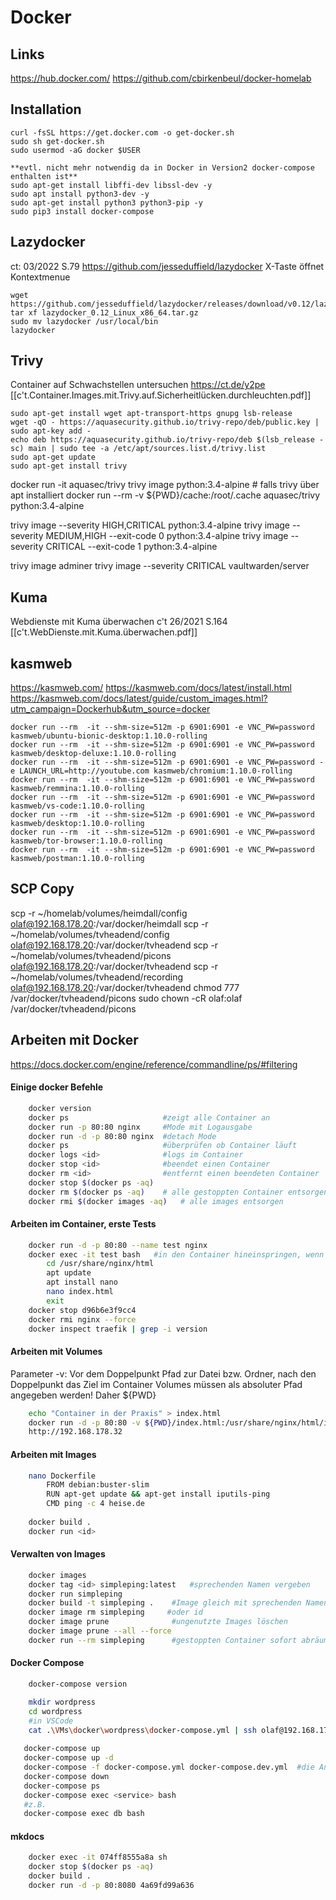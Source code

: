 # Docker

## Links
https://hub.docker.com/
https://github.com/cbirkenbeul/docker-homelab

## Installation
```
curl -fsSL https://get.docker.com -o get-docker.sh  
sudo sh get-docker.sh  
sudo usermod -aG docker $USER  

**evtl. nicht mehr notwendig da in Docker in Version2 docker-compose enthalten ist**
sudo apt-get install libffi-dev libssl-dev -y  
sudo apt install python3-dev -y  
sudo apt-get install python3 python3-pip -y  
sudo pip3 install docker-compose  
```

## Lazydocker
ct: 03/2022 S.79
https://github.com/jesseduffield/lazydocker
X-Taste öffnet Kontextmenue

```
wget https://github.com/jesseduffield/lazydocker/releases/download/v0.12/lazydocker_0.12_Linux_x86_64.tar.gz
tar xf lazydocker_0.12_Linux_x86_64.tar.gz 
sudo mv lazydocker /usr/local/bin
lazydocker
```

## Trivy
Container auf Schwachstellen untersuchen
https://ct.de/y2pe
[[c't.Container.Images.mit.Trivy.auf.Sicherheitlücken.durchleuchten.pdf]]

``` Installation Debian
sudo apt-get install wget apt-transport-https gnupg lsb-release 
wget -qO - https://aquasecurity.github.io/trivy-repo/deb/public.key | sudo apt-key add - 
echo deb https://aquasecurity.github.io/trivy-repo/deb $(lsb_release -sc) main | sudo tee -a /etc/apt/sources.list.d/trivy.list 
sudo apt-get update 
sudo apt-get install trivy
```

docker run -it aquasec/trivy
trivy image python:3.4-alpine   # falls trivy über apt installiert
docker run --rm -v ${PWD}/cache:/root/.cache aquasec/trivy python:3.4-alpine

trivy image --severity HIGH,CRITICAL python:3.4-alpine
trivy image --severity MEDIUM,HIGH --exit-code 0 python:3.4-alpine
trivy image --severity CRITICAL --exit-code 1 python:3.4-alpine

trivy image adminer
trivy image --severity CRITICAL vaultwarden/server

## Kuma
Webdienste mit Kuma überwachen  c't 26/2021 S.164
[[c't.WebDienste.mit.Kuma.überwachen.pdf]]


## kasmweb
https://kasmweb.com/
https://kasmweb.com/docs/latest/install.html
https://kasmweb.com/docs/latest/guide/custom_images.html?utm_campaign=Dockerhub&utm_source=docker

```
docker run --rm  -it --shm-size=512m -p 6901:6901 -e VNC_PW=password kasmweb/ubuntu-bionic-desktop:1.10.0-rolling
docker run --rm  -it --shm-size=512m -p 6901:6901 -e VNC_PW=password kasmweb/desktop-deluxe:1.10.0-rolling
docker run --rm  -it --shm-size=512m -p 6901:6901 -e VNC_PW=password -e LAUNCH_URL=http://youtube.com kasmweb/chromium:1.10.0-rolling
docker run --rm  -it --shm-size=512m -p 6901:6901 -e VNC_PW=password kasmweb/remmina:1.10.0-rolling
docker run --rm  -it --shm-size=512m -p 6901:6901 -e VNC_PW=password kasmweb/vs-code:1.10.0-rolling
docker run --rm  -it --shm-size=512m -p 6901:6901 -e VNC_PW=password kasmweb/desktop:1.10.0-rolling
docker run --rm  -it --shm-size=512m -p 6901:6901 -e VNC_PW=password kasmweb/tor-browser:1.10.0-rolling
docker run --rm  -it --shm-size=512m -p 6901:6901 -e VNC_PW=password kasmweb/postman:1.10.0-rolling
```

## SCP Copy

scp -r ~/homelab/volumes/heimdall/config olaf@192.168.178.20:/var/docker/heimdall
scp -r ~/homelab/volumes/tvheadend/config olaf@192.168.178.20:/var/docker/tvheadend
scp -r ~/homelab/volumes/tvheadend/picons olaf@192.168.178.20:/var/docker/tvheadend
scp -r ~/homelab/volumes/tvheadend/recording olaf@192.168.178.20:/var/docker/tvheadend
chmod 777 /var/docker/tvheadend/picons
sudo chown -cR olaf:olaf /var/docker/tvheadend/picons

## Arbeiten mit Docker

https://docs.docker.com/engine/reference/commandline/ps/#filtering  

#### **Einige docker Befehle**
```bash 
    docker version
    docker ps                     #zeigt alle Container an
    docker run -p 80:80 nginx     #Mode mit Logausgabe
    docker run -d -p 80:80 nginx  #detach Mode
    docker ps                     #überprüfen ob Container läuft
    docker logs <id>              #logs im Container
    docker stop <id>              #beendet einen Container
    docker rm <id>                #entfernt einen beendeten Container
    docker stop $(docker ps -aq)
    docker rm $(docker ps -aq)    # alle gestoppten Container entsorgen
    docker rmi $(docker images -aq)   # alle images entsorgen
```

#### **Arbeiten im Container, erste Tests**
```bash 
    docker run -d -p 80:80 --name test nginx
    docker exec -it test bash   #in den Container hineinspringen, wenn kein bash vorhanden dann sh
        cd /usr/share/nginx/html
        apt update
        apt install nano
        nano index.html
        exit
    docker stop d96b6e3f9cc4
    docker rmi nginx --force
    docker inspect traefik | grep -i version
```

#### **Arbeiten mit Volumes**
Parameter -v: Vor dem Doppelpunkt Pfad zur Datei bzw. Ordner, nach den Doppelpunkt das Ziel im Container
Volumes müssen als absoluter Pfad angegeben werden! Daher ${PWD}
```bash 
    echo "Container in der Praxis" > index.html
    docker run -d -p 80:80 -v ${PWD}/index.html:/usr/share/nginx/html/index.html --name testvolumes nginx
    http://192.168.178.32
```

#### **Arbeiten mit Images**
```bash 
    nano Dockerfile
        FROM debian:buster-slim
        RUN apt-get update && apt-get install iputils-ping
        CMD ping -c 4 heise.de
    
    docker build .
    docker run <id>
```

#### **Verwalten von Images**
```bash 
    docker images
    docker tag <id> simpleping:latest   #sprechenden Namen vergeben
    docker run simpleping
    docker build -t simpleping .    #Image gleich mit sprechenden Namen bauen
    docker image rm simpleping     #oder id
    docker image prune              #ungenutzte Images löschen
    docker image prune --all --force
    docker run --rm simpleping      #gestoppten Container sofort abräumen
```

#### **Docker Compose**
```bash 
    docker-compose version

    mkdir wordpress
    cd wordpress
    #in VSCode
    cat .\VMs\docker\wordpress\docker-compose.yml | ssh olaf@192.168.178.32 "cat >> ./wordpress/docker-compose.yml" 
   
   docker-compose up
   docker-compose up -d
   docker-compose -f docker-compose.yml docker-compose.dev.yml  #die Angaben in der letzten Datei ersetzen die zuvor angegeben Werte
   docker-compose down 
   docker-compose ps
   docker-compose exec <service> bash
   #z.B.
   docker-compose exec db bash
```

#### **mkdocs**
```bash 
    docker exec -it 074ff8555a8a sh 
    docker stop $(docker ps -aq)
    docker build .
    docker run -d -p 80:8080 4a69fd99a636
```